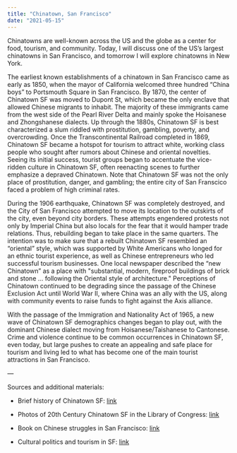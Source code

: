 ```yaml
---
title: "Chinatown, San Francisco"
date: "2021-05-15"
---
```


Chinatowns are well-known across the US and the globe as a center for food, tourism, and community. Today, I will discuss one of the US’s largest chinatowns in San Francisco, and tomorrow I will explore chinatowns in New York.

The earliest known establishments of a chinatown in San Francisco came as early as 1850, when the mayor of California welcomed three hundred “China boys” to Portsmouth Square in San Francisco. By 1870, the center of Chinatown SF was moved to Dupont St, which became the only enclave that allowed Chinese migrants to inhabit. The majority of these immigrants came from the west side of the Pearl River Delta and mainly spoke the Hoisanese and Zhongshanese dialects. Up through the 1880s, Chinatown SF is best characterized a slum riddled with prostitution, gambling, poverty, and overcrowding. Once the Transcontinental Railroad completed in 1869, Chinatown SF became a hotspot for tourism to attract white, working class people who sought after rumors about Chinese and oriental novelties. Seeing its initial success, tourist groups began to accentuate the vice-ridden culture in Chinatown SF, often reenacting scenes to further emphasize a depraved Chinatown. Note that Chinatown SF was not the only place of prostitution, danger, and gambling; the entire city of San Franscico faced a problem of high criminal rates. 

During the 1906 earthquake, Chinatown SF was completely destroyed, and the City of San Francisco attempted to move its location to the outskirts of the city, even beyond city borders. These attempts engendered protests not only by Imperial China but also locals for the fear that it would hamper trade relations. Thus, rebuilding began to take place in the same quarters. The intention was to make sure that a rebuilt Chinatown SF resembled an “oriental” style, which was supported by White Americans who longed for an ethnic tourist experience, as well as Chinese entrepreneurs who led successful tourism businesses. One local newspaper described the “new Chinatown” as a place with "substantial, modern, fireproof buildings of brick and stone ... following the Oriental style of architecture." Perceptions of Chinatown continued to be degrading since the passage of the Chinese Exclusion Act until World War II, where China was an ally with the US, along with community events to raise funds to fight against the Axis alliance. 

With the passage of the Immigration and Nationality Act of 1965, a new wave of Chinatown SF demographics changes began to play out, with the dominant Chinese dialect moving from Hoisanese/Taishanese to Cantonese. Crime and violence continue to be common occurrences in Chinatown SF, even today, but large pushes to create an appealing and safe place for tourism and living led to what has become one of the main tourist attractions in San Francisco. 

—

Sources and additional materials:

-   Brief history of Chinatown SF: [link](https://bancroft.berkeley.edu/collections/chineseinca/sfchinatown.html) 
    
-   Photos of 20th Century Chinatown SF in the Library of Congress: [link](https://www.loc.gov/photos/?c=100&fa=location:chinatown%7Conline-format:image%7Clocation:san+francisco) 
    
-   Book on Chinese struggles in San Francisco: [link](https://archive.org/details/unimpressiblerac00lowv/page/n9/mode/2up) 
    
-   Cultural politics and tourism in SF: [link](https://online.ucpress.edu/phr/article-abstract/76/1/29/78917/The-Cultural-Politics-of-Tourism-in-San-Francisco?redirectedFrom=fulltext)